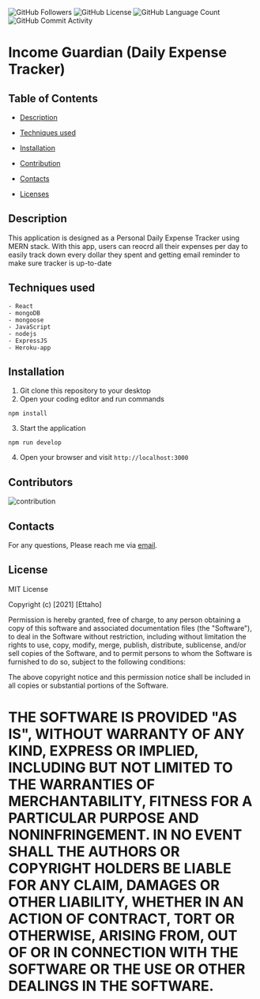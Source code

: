 <img alt="GitHub Followers" src="https://img.shields.io/github/followers/Etta0311"> <img alt="GitHub License" src="https://img.shields.io/apm/l/vim-mode">  <img alt="GitHub Language Count" src="https://img.shields.io/github/languages/count/Etta0311/PWA-TextEditor">  <img alt="GitHub Commit Activity" src="https://img.shields.io/github/commit-activity/w/Etta0311/PWA-TextEditor">

# Income Guardian (Daily Expense Tracker) 

## Table of Contents

- [Description](#Description)

- [Techniques used](#Techniques-used)
- [Installation](#Installation)
- [Contribution](#Contributors)
- [Contacts](#Contacts)
- [Licenses](#Licenses)

## Description
   This application is designed as a Personal Daily Expense Tracker using MERN stack. With this app, users can reocrd all their expenses per day to easily track down every dollar they spent and getting email reminder to make sure tracker is up-to-date 

## Techniques used

    - React
    - mongoDB
    - mongoose
    - JavaScript 
    - nodejs
    - ExpressJS 
    - Heroku-app

## Installation
1. Git clone this repository to your desktop
2. Open your coding editor and run commands
```
npm install
```
3. Start the application
```
npm run develop
```
4. Open your browser and visit `http://localhost:3000`

## Contributors

![contribution]()

## Contacts
For any questions, Please reach me via [email](mailto:etta0311031@gmail.com).


## License
MIT License

Copyright (c) [2021] [Ettaho]

Permission is hereby granted, free of charge, to any person obtaining a copy
of this software and associated documentation files (the "Software"), to deal
in the Software without restriction, including without limitation the rights
to use, copy, modify, merge, publish, distribute, sublicense, and/or sell
copies of the Software, and to permit persons to whom the Software is
furnished to do so, subject to the following conditions:

The above copyright notice and this permission notice shall be included in all
copies or substantial portions of the Software.

THE SOFTWARE IS PROVIDED "AS IS", WITHOUT WARRANTY OF ANY KIND, EXPRESS OR
IMPLIED, INCLUDING BUT NOT LIMITED TO THE WARRANTIES OF MERCHANTABILITY,
FITNESS FOR A PARTICULAR PURPOSE AND NONINFRINGEMENT. IN NO EVENT SHALL THE
AUTHORS OR COPYRIGHT HOLDERS BE LIABLE FOR ANY CLAIM, DAMAGES OR OTHER
LIABILITY, WHETHER IN AN ACTION OF CONTRACT, TORT OR OTHERWISE, ARISING FROM,
OUT OF OR IN CONNECTION WITH THE SOFTWARE OR THE USE OR OTHER DEALINGS IN THE
SOFTWARE.
=======